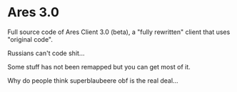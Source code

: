 # Ares 3.0

Full source code of Ares Client 3.0 (beta), a "fully rewritten" client that uses "original code".

Russians can't code shit...

Some stuff has not been remapped but you can get most of it.

Why do people think superblaubeere obf is the real deal...
